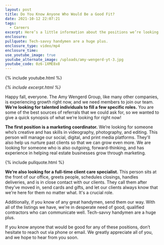 ```yaml
---
layout: post
title: Do You Know Anyone Who Would Be a Good Fit?
date: 2021-10-12 22:07:21
tags:
  - Careers
excerpt: Here’s a little information about the positions we’re looking to fill.
enclosure:
pullquote: Tech-savvy handymen are a huge plus.
enclosure_type: video/mp4
enclosure_time:
use_youtube_image: true
youtube_alternate_image: /uploads/amy-wengerd-yt-3.jpg
youtube_code: 0z6-1XME8x8
---
```

{% include youtube.html %}

*{% include excerpt.html %}*

Happy fall, everyone. The Amy Wengerd Group, like many other companies, is experiencing growth right now, and we need members to join our team. **We’re looking for talented individuals to fill a few specific roles.** You are some of the best sources of referrals that we could ask for, so we wanted to give a quick synopsis of what we’re looking for right now\!

**The first position is a marketing coordinator.** We’re looking for someone who’s creative and has skills in videography, photography, and editing. This person will manage our social, digital, and print media platforms. They'll also help us nurture past clients so that we can grow even more. We are looking for someone who is also outgoing, forward-thinking, and has experience in helping real estate businesses grow through marketing.

{% include pullquote.html %}

**We’re also looking for a full-time client care specialist.** This person sits at the front of our office, greets people, schedules closings, handles deliveries, and is in close contact with our clients. They call them after they’ve moved in, send cards and gifts, and let our clients always know that we're here for them no matter what. It's a crucial role.&nbsp;

Additionally, if you know of any great handymen, send them our way. With all of the listings we have, we're in desperate need of good, qualified contractors who can communicate well. Tech-savvy handymen are a huge plus.

If you know anyone that would be good for any of these positions, don’t hesitate to reach out via phone or email. We greatly appreciate all of you, and we hope to hear from you soon.
